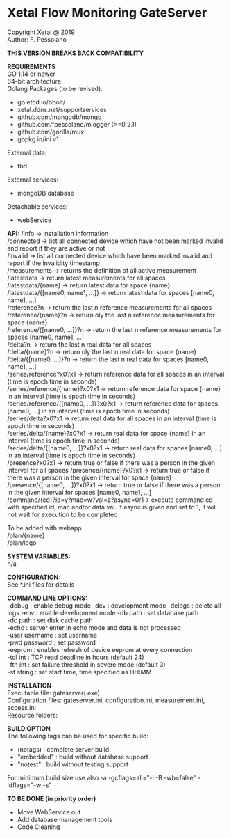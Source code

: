 # Xetal Flow Monitoring GateServer

Copyright Xetal @ 2019  
Author: F. Pessolano  

**THIS VERSION BREAKS BACK COMPATIBILITY**

**REQUIREMENTS**  
GO 1.14 or newer  
64-bit architecture  
Golang Packages (to be revised):
 - go.etcd.io/bbolt/  
 - xetal.ddns.net/supportservices  
 - github.com/mongodb/mongo  
 - github.com/fpessolano/mlogger  (>=0.2.1)  
 - github.com/gorilla/mux  
 - gopkg.in/ini.v1  
 
External data:  
  - tbd
  
External services:
  - mongoDB database  
  
Detachable services:  
  - webService  

**API:** 
/info                                   -> installation information  
/connected                              -> list all connected device which have not been marked invalid and report if they are active or not  
/invalid                                -> list all connected device which have  been marked invalid and report if the invalidity timestamp  
/measurements                           -> returns the definition of all active measurement  
/latestdata                             -> return latest measurements for all spaces  
/latestdata/{name}                      -> return latest data for space {name}   
/latestdata/{[name0, name1, ...]}       -> return latest data for spaces [name0, name1, ...]  
/reference?n                            -> return the last n reference measurements for all spaces  
/reference/{name}?n                     -> return oly the last n reference measurements for space {name}   
/reference/{[name0, ...]}?n             -> return the last n reference measurements for spaces [name0, name1, ...]  
/delta?n                                -> return the last n real data for all spaces  
/delta/{name}?n                         -> return oly the last n real data for space {name}   
/delta/{[name0, ...]}?n                 -> return the last n real data for spaces [name0, name1, ...]  
/series/reference?x0?x1                 -> return reference data for all spaces in an interval (time is epoch time in seconds)  
/series/reference/{name}?x0?x1          -> return reference data for space {name} in an interval (time is epoch time in seconds)  
/series/reference/{[name0, ...]}?x0?x1  -> return reference data for spaces [name0, ...] in an interval (time is epoch time in seconds)  
/series/delta?x0?x1                     -> return real data for all spaces in an interval (time is epoch time in seconds)  
/series/delta/{name}?x0?x1              -> return real data for space {name} in an interval (time is epoch time in seconds)  
/series/delta/{[name0, ...]}?x0?x1      -> return real data for spaces [name0, ...] in an interval (time is epoch time in seconds)   
/presence?x0?x1                         -> return true or false if there was a person in the given interval for all spaces
/presence/{name}?x0?x1                  -> return true or false if there was a person in the given interval for space {name}   
/presence/{[name0, ...]}?x0?x1          -> return true or false if there was a person in the given interval for spaces [name0, name1, ...]  
/command/{cd}?id=y?mac=w?val=z?async=0/1-> execute command cd with specified id, mac and/or data val. If async is given and set to 1, it will not wait for execution to be completed  

To be added with webapp    
/plan/{name}  
/plan/logo  

**SYSTEM VARIABLES:**  
n/a  

**CONFIGURATION:**  
See *.ini files for details  

**COMMAND LINE OPTIONS:**  
-debug                  : enable debug mode 
-dev                    : development mode
-delogs                 : delete all logs
-env                    : enable development mode
-db path                : set database path  
-dc path                : set disk cache path  
-echo                   : server enter in echo mode and data is not processed  
-user username          : set username   
-pwd password           : set password       
-eeprom                 : enables refresh of device eeprom at every connection   
-tdl int                : TCP read deadline in hours (default 24)   
-fth int                : set failure threshold in severe mode (default 3)   
-st string              : set start time, time specified as HH:MM   

**INSTALLATION**  
Executable file: gateserver(.exe)  
Configuration files: gateserver.ini, configuration.ini, measurement.ini, access.ini    
Resource folders: 

**BUILD OPTION**  
The following tags can be used for specific build:  
 - (notags)     : complete server build  
 - "embedded"   : build without database support  
 - "notest"     : build without testing support 
 
For minimum build size use also -a -gcflags=all="-l -B -wb=false" -ldflags="-w -s"  

**TO BE DONE (in priority order)**  
 - Move WebService out  
 - Add database management tools  
 - Code Cleaning    


